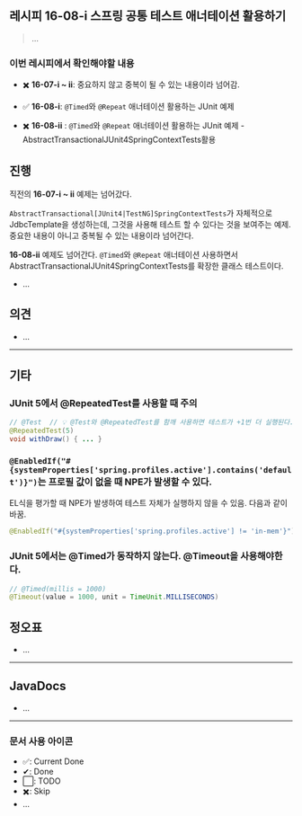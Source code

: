 ## 레시피 16-08-i 스프링 공통 테스트 애너테이션 활용하기

> ...

### 이번 레시피에서 확인해야할  내용

* ✖️ **16-07-i ~ ii**: 중요하지 않고 중복이 될 수 있는 내용이라 넘어감.

* ✅ **16-08-i**:  `@Timed`와 `@Repeat` 애너테이션 활용하는 JUnit 예제

* ✖️ **16-08-ii** : `@Timed`와 `@Repeat` 애너테이션 활용하는 JUnit 예제 - AbstractTransactionalJUnit4SpringContextTests활용

  




## 진행

직전의 **16-07-i ~ ii** 예제는 넘어갔다. 

`AbstractTransactional[JUnit4|TestNG]SpringContextTests`가 자체적으로 JdbcTemplate을 생성하는데, 그것을 사용해 테스트 할 수 있다는 것을 보여주는 예제. 중요한 내용이 아니고 중복될 수 있는 내용이라 넘어간다.

**16-08-ii** 예제도 넘어간다. `@Timed`와 `@Repeat` 애너테이션 사용하면서 AbstractTransactionalJUnit4SpringContextTests를 확장한 클래스 테스트이다.

* ...



## 의견

* ...




---

## 기타

### JUnit 5에서 @RepeatedTest를 사용할 때 주의

```java
// @Test  // 💡 @Test와 @RepeatedTest를 함깨 사용하면 테스트가 +1번 더 실행된다. @Test는 쓰지 말아야함.
@RepeatedTest(5)
void withDraw() { ... }

```



### `@EnabledIf("#{systemProperties['spring.profiles.active'].contains('default')}")`는  프로필 값이 없을 때 NPE가 발생할 수 있다.

EL식을 평가할 때 NPE가 발생하여 테스트 자체가 실행하지 않을 수 있음. 다음과 같이 바꿈.

```java
@EnabledIf("#{systemProperties['spring.profiles.active'] != 'in-mem'}")
```



### JUnit 5에서는 @Timed가 동작하지 않는다. @Timeout을 사용해야한다.

```java
// @Timed(millis = 1000)
@Timeout(value = 1000, unit = TimeUnit.MILLISECONDS)
```



## 정오표

* ...
  


---

## JavaDocs

* ...



---

### 문서 사용 아이콘

* ✅: Current Done
* ✔: Done
* ⬜: TODO
* ✖️: Skip
* ...

